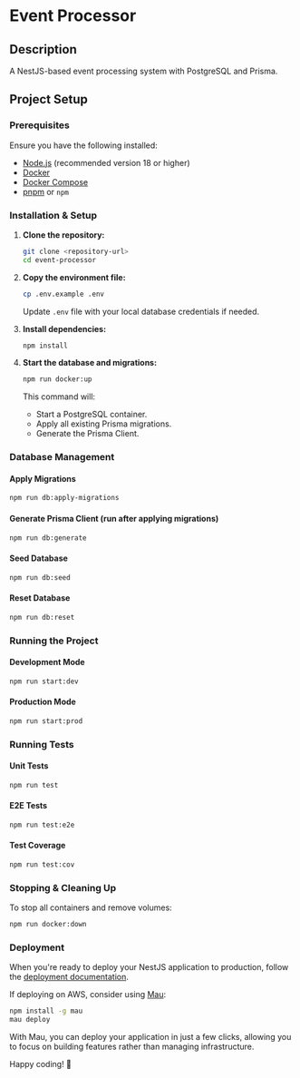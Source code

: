 # Event Processor

## Description
A NestJS-based event processing system with PostgreSQL and Prisma.

## Project Setup

### Prerequisites
Ensure you have the following installed:
- [Node.js](https://nodejs.org/) (recommended version 18 or higher)
- [Docker](https://www.docker.com/)
- [Docker Compose](https://docs.docker.com/compose/)
- [pnpm](https://pnpm.io/) or `npm`

### Installation & Setup

1. **Clone the repository:**
   ```sh
   git clone <repository-url>
   cd event-processor
   ```

2. **Copy the environment file:**
   ```sh
   cp .env.example .env
   ```
   Update `.env` file with your local database credentials if needed.

3. **Install dependencies:**
   ```sh
   npm install
   ```

4. **Start the database and migrations:**
   ```sh
   npm run docker:up
   ```
   This command will:
   - Start a PostgreSQL container.
   - Apply all existing Prisma migrations.
   - Generate the Prisma Client.

### Database Management

#### Apply Migrations
```sh
npm run db:apply-migrations
```

#### Generate Prisma Client (run after applying migrations)
```sh
npm run db:generate
```

#### Seed Database
```sh
npm run db:seed
```

#### Reset Database
```sh
npm run db:reset
```

### Running the Project

#### Development Mode
```sh
npm run start:dev
```

#### Production Mode
```sh
npm run start:prod
```

### Running Tests

#### Unit Tests
```sh
npm run test
```

#### E2E Tests
```sh
npm run test:e2e
```

#### Test Coverage
```sh
npm run test:cov
```

### Stopping & Cleaning Up

To stop all containers and remove volumes:
```sh
npm run docker:down
```

### Deployment
When you're ready to deploy your NestJS application to production, follow the [deployment documentation](https://docs.nestjs.com/deployment).

If deploying on AWS, consider using [Mau](https://mau.nestjs.com):
```sh
npm install -g mau
mau deploy
```

With Mau, you can deploy your application in just a few clicks, allowing you to focus on building features rather than managing infrastructure.

Happy coding! 🚀